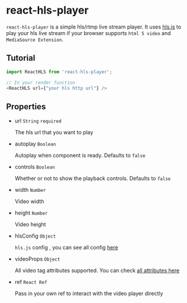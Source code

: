 # react-hls-player

`react-hls-player` is a simple hls/rtmp live stream player.
It uses [hls.js](https://github.com/video-dev/hls.js) to play your hls live stream if your browser supports `html 5 video` and `MediaSource Extension`.

## Tutorial

```javascript
import ReactHLS from 'react-hls-player';

// In your render function
<ReactHLS url={"your hls http url"} />
```


## Properties

- url `String` `required`

    The hls url that you want to play

- autoplay `Boolean`

    Autoplay when component is ready. Defaults to `false`

- controls `Boolean`

    Whether or not to show the playback controls. Defaults to `false`

- width `Number`

    Video width

- height `Number`

    Video height

- hlsConfig `Object`

    `hls.js` config , you can see all config [here](https://github.com/video-dev/hls.js/blob/master/docs/API.md#fine-tuning)

- videoProps `Object`

    All video tag attributes supported. You can check [all attributes here](https://developer.mozilla.org/en-US/docs/Web/HTML/Element/video)

- ref `React Ref`

    Pass in your own ref to interact with the video player directly
